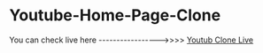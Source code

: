 # Youtube-Home-Page-Clone
You can check live here ----------------->>>>   <a href="https://yasir-mukthar.github.io/Youtube-Home-Page-Clone/">Youtub Clone Live </a>
